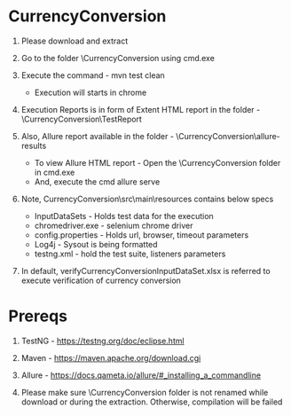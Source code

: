 # CurrencyConversion

1) Please download and extract

2) Go to the folder \CurrencyConversion using cmd.exe

3) Execute the command - mvn test clean     
   * Execution will starts in chrome

4) Execution Reports is in form of Extent HTML report in the folder - \CurrencyConversion\TestReport

5) Also, Allure report available in the folder - \CurrencyConversion\allure-results
    * To view Allure HTML report - Open the \CurrencyConversion folder in cmd.exe
    * And, execute the cmd allure serve

6) Note, CurrencyConversion\src\main\resources contains below specs
    * InputDataSets - Holds test data for the execution
    * chromedriver.exe - selenium chrome driver
    * config.properties - Holds url, browser, timeout parameters
    * Log4j - Sysout is being formatted
    * testng.xml - hold the test suite, listeners parameters
    
7) In default, verifyCurrencyConversionInputDataSet.xlsx is referred to execute verification of currency conversion

# Prereqs
1) TestNG - https://testng.org/doc/eclipse.html

2) Maven - https://maven.apache.org/download.cgi

3) Allure - https://docs.qameta.io/allure/#_installing_a_commandline

4) Please make sure \CurrencyConversion folder is not renamed while download or during the extraction. Otherwise, compilation will be failed
